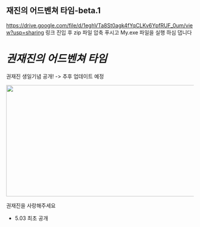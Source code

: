## 재진의 어드벤쳐 타임-beta.1

https://drive.google.com/file/d/1eghVTa8St0agk4fYqCLKv6YpfRUF_0um/view?usp=sharing
링크 진입 후 zip 파일 압축 푸시고 My.exe 파일을 실행 하심 댑니다

# ***권재진의 어드벤쳐 타임***

권재진 생일기념 공개! -> 추후 업데이트 예정

<img src= "https://user-images.githubusercontent.com/98131981/166400270-a7cf9a4f-ffee-4114-a137-f3d9b0c7d5ef.jpg" width="550px" height="300px">


권재진을 사랑해주세요
- 5.03 최초 공개
